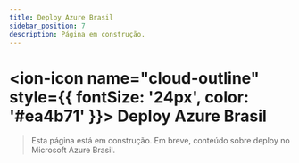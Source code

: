 ```yaml
---
title: Deploy Azure Brasil
sidebar_position: 7
description: Página em construção.
---
```


# <ion-icon name="cloud-outline" style={{ fontSize: '24px', color: '#ea4b71' }}></ion-icon> Deploy Azure Brasil

> Esta página está em construção. Em breve, conteúdo sobre deploy no Microsoft Azure Brasil.
